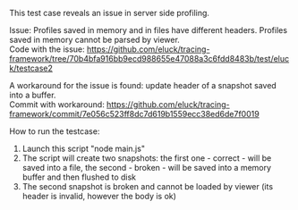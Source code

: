 This test case reveals an issue in server side profiling.

Issue: Profiles saved in memory and in files have different headers. Profiles saved in memory cannot be parsed
by viewer.   
Code with the issue: https://github.com/eluck/tracing-framework/tree/70b4bfa916bb9ecd988655e47088a3c6fdd8483b/test/eluck/testcase2   

A workaround for the issue is found: update header of a snapshot saved into a buffer.   
Commit with workaround: https://github.com/eluck/tracing-framework/commit/7e056c523ff8dc7d619b1559ecc38ed6de7f0019   

How to run the testcase:
  1. Launch this script "node main.js"
  2. The script will create two snapshots: the first one - correct - will be saved into a file, the second - broken - will be saved into a memory buffer and then flushed to disk
  3. The second snapshot is broken and cannot be loaded by viewer (its header is invalid, however the body is ok)
